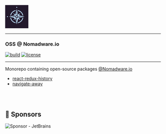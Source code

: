 
<a href="https://nomadware.io">
    <img src="assets/nw_logo.webp" title="Nomadware.io" alt="Nomadware logo" width="75px" height="75px" />
</a>
<hr>

<h3>OSS @ Nomadware.io</h3>

[![build][1]][12]
[![license][5]][6]

<hr>

Monorepo containing open-source packages [@Nomadware.io](https://nomadware.io)

- [react-redux-history](https://github.com/fum4/npm/tree/master/packages/react-redux-history)
- [navigate-away](https://github.com/fum4/npm/tree/master/packages/navigate-away)

<br>
<br>

## 🏅 Sponsors

<img alt="Sponsor - JetBrains" width="250px" height="250px" src="https://resources.jetbrains.com/storage/products/company/brand/logos/jb_beam.png?_ga=2.63300143.1068496944.1680591996-1938842262.1680591996" />

[1]: https://img.shields.io/github/actions/workflow/status/fum4/npm/test.yml?branch=master&logo=github&color=029e2b&label=ci
[5]: https://img.shields.io/npm/l/react-redux-history?logo=coursera&color=f2ed88
[6]: https://github.com/fum4/npm/blob/master/LICENSE.md
[12]: https://github.com/fum4/npm/actions
